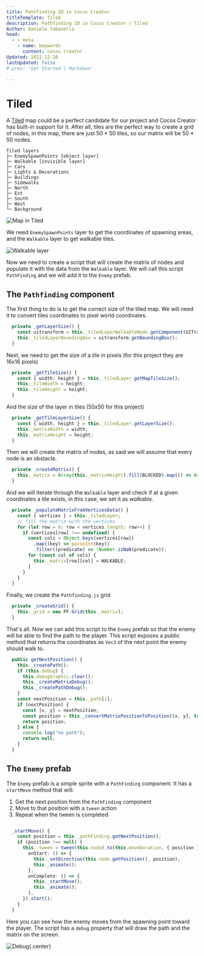 ```yaml
---
title: Pathfinding 2D in Cocos Creator
titleTemplate: Tiled
description: Pathfinding 2D in Cocos Creator | Tiled
Author: Daniele Tabanella
head:
  - - meta
    - name: keywords
      content: cocos creator
Updated: 2022-12-16
lastUpdated: false
# prev: 'Get Started | Markdown'

---
```


# Tiled

A [Tiled][1] map could be a perfect candidate for our project and Cocos Creator has built-in support for it. After all, tiles are the perfect way to create a grid of nodes, in this map, there are just 50 * 50 tiles, so our matrix will be 50 * 50 nodes.

```
Tiled layers
├─ EnemySpawnPoints [object layer]
├─ Walkable [invisible layer]
├─ Cars
├─ Lights & Decorations
├─ Buildings
├─ Sidewalks
├─ North
├─ Est
├─ South
├─ West
└─ Background
```

![Map in Tiled](./images/Tiled.png)

We need `EnemySpawnPoints` layer to get the coordinates of spawning areas, and the `Walkable` layer to get walkable tiles.

![Walkable layer](./images/Tiled-walkable.png)


Now we need to create a script that will create the matrix of nodes and populate it with the data from the `Walkable` layer. We will call this script `PathFinding` and we will add it to the `Enemy` prefab.

## The `Pathfinding` component

The first thing to do is to get the correct size of the tiled map. We will need it to convert tiles coordinates to pixel world coordinates.

```ts
  private _getLayerSize() {
    const uitransform = this._tiledLayerWalkableNode.getComponent(UITransform);
    this._tiledLayerBoundingBox = uitransform.getBoundingBox();
  }
```

Next, we need to get the size of a tile in pixels (for this project they are 16x16 pixels)

```ts
  private _getTileSize() {
    const { width: height } = this._tiledLayer.getMapTileSize();
    this._tileWidth = height;
    this._tileHeight = height;
  }
```

And the size of the layer in tiles (50x50 for this project)

```ts
  private _getTileLayerSize() {
    const { width, height } = this._tiledLayer.getLayerSize();
    this._matrixWidth = width;
    this._matrixHeight = height;
  }
```

Then we will create the matrix of nodes, as said we will assume that every node is an obstacle.

```ts
  private _createMatrix() {
    this._matrix = Array(this._matrixHeight).fill(BLOCKED).map(() => Array(this._matrixWidth).fill(BLOCKED));
  }
```

And we will iterate through the `Walkable` layer and check if at a given coordinates a tile exists, in this case, we set it as _walkable_.

```ts
  private _populateMatrixFromVerticesData() {
    const { vertices } = this._tiledLayer;
    // fill the matrix with the vertices
    for (let row = 0; row < vertices.length; row++) {
      if (vertices[row] !== undefined) {
        const cols = Object.keys(vertices[row])
          .map((key) => parseInt(key))
          .filter((predicate) => !Number.isNaN(predicate));
        for (const col of cols) {
          this._matrix[row][col] = WALKABLE;
        }
      }
    }
  }
```

Finally, we create the `Pathfinding.js` grid

```ts
  private _createGrid() {
    this._grid = new PF.Grid(this._matrix);
  }
```

That's all. Now we can add this script to the `Enemy` prefab so that the enemy will be able to find the path to the player. This script exposes a public method that returns the coordinates as `Vec3` of the next point the enemy should walk to.

```ts
  public getNextPosition() {
    this._createPath();
    if (this.debug) {
      this.debugGraphic.clear();
      this._createMatrixDebug();
      this._createPathDebug();
    }
    const nextPosition = this._path[1];
    if (nextPosition) {
      const [x, y] = nextPosition;
      const position = this._convertMatrixPositionToPosition([x, y], true);
      return position;
    } else {
      console.log("no path");
      return null;
    }
  }
```

## The `Enemy` prefab

The `Enemy` prefab is a simple sprite with a `PathFinding` component. It has a `startMove` method that will:

1. Get the next position from the `PathFinding` component
2. Move to that position with a `tween` action
3. Repeat when the tween is completed

```ts

  _startMove() {
    const position = this._pathFinding.getNextPosition();
    if (position !== null) {
      this._tween = tween(this.node).to(this.moveDuration, { position }, {
        onStart: () => {
          this._setDirection(this.node.getPosition(), position);
          this._animate();
        },
        onComplete: () => {
          this._startMove();
          this._animate();
        },
      }).start();
    }
  }

```

Here you can see how the enemy moves from the spawning point toward the player. The script has a `debug` property that will draw the path and the matrix on the screen.

![Debug](./images/debug.gif){.center}


[1]: https://www.mapeditor.org/
[2]: https://github.com/theRenard/cocos-creator-2d-pathfind/blob/master/assets/Scripts/PathFinding.ts
